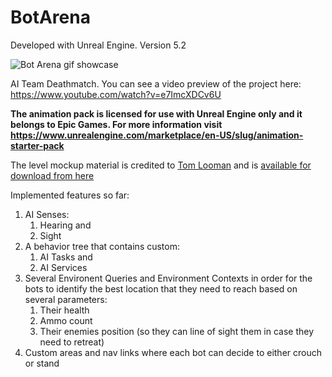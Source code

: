 # BotArena

Developed with Unreal Engine. Version 5.2

![Bot Arena gif showcase](GitHubAssets/BotArena.gif)

AI Team Deathmatch. You can see a video preview of the project here: https://www.youtube.com/watch?v=e7ImcXDCv6U

**The animation pack is licensed for use with Unreal Engine only and it belongs to Epic Games. For more information visit https://www.unrealengine.com/marketplace/en-US/slug/animation-starter-pack**

The level mockup material is credited to [Tom Looman](https://www.tomlooman.com/) and is [available for download from here](https://www.tomlooman.com/updated-mockup-material-for-unreal-4/)

Implemented features so far:
1. AI Senses:
    1. Hearing and
    2. Sight
2. A behavior tree that contains custom:
    1. AI Tasks and
    2. AI Services
3. Several Environent Queries and Environment Contexts in order for the bots to identify the best location that they need to reach based on several parameters:
    1. Their health
    2. Ammo count
    3. Their enemies position (so they can line of sight them in case they need to retreat)
4. Custom areas and nav links where each bot can decide to either crouch or stand
